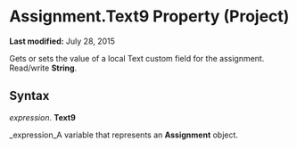 
# Assignment.Text9 Property (Project)

 **Last modified:** July 28, 2015

Gets or sets the value of a local Text custom field for the assignment. Read/write  **String**.

## Syntax

 _expression_. **Text9**

 _expression_A variable that represents an  **Assignment** object.

